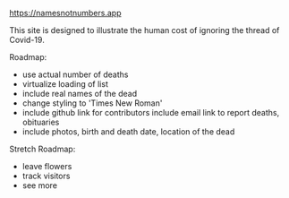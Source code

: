 https://namesnotnumbers.app

This site is designed to illustrate the human cost of ignoring the thread of Covid-19.

Roadmap:
* use actual number of deaths
* virtualize loading of list
* include real names of the dead
* change styling to 'Times New Roman'
* include github link for contributors
 include email link to report deaths, obituaries
* include photos, birth and death date, location of the dead

Stretch Roadmap:
* leave flowers
* track visitors
* see more